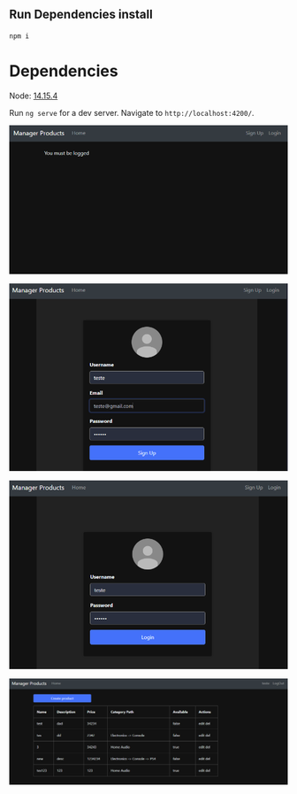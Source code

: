## Run Dependencies install
```
npm i
```

# Dependencies
Node: [14.15.4](https://nodejs.org/en/blog/release/v14.15.4)


Run `ng serve` for a dev server. Navigate to `http://localhost:4200/`.



![home](src/assets/1.png)

![signup](src/assets/2.png)

![signin](src/assets/3.png)

![home](src/assets/4.png)
